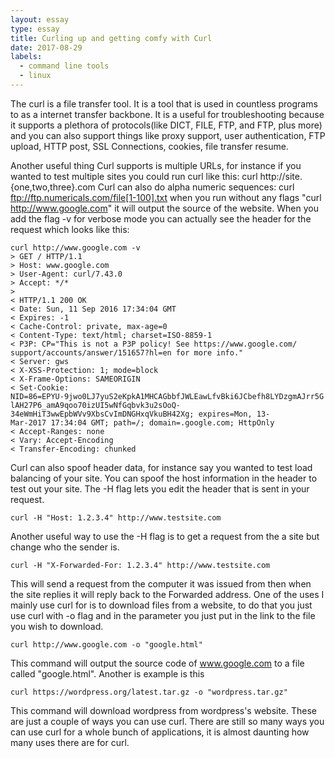 ```yaml
---
layout: essay
type: essay
title: Curling up and getting comfy with Curl
date: 2017-08-29
labels:
  - command line tools
  - linux
---
```

The curl is a file transfer tool. It is a tool that is used in
countless programs to as a internet transfer backbone. It is a useful
for troubleshooting because it supports a plethora of protocols(like
DICT, FILE, FTP, and FTP, plus more) and you can also support things
like proxy support, user authentication, FTP upload, HTTP post, SSL
Connections, cookies, file transfer resume.

Another useful thing Curl supports is multiple URLs, for instance if
you wanted to test multiple sites you could run curl like this:
curl http://site.{one,two,three}.com
Curl can also do alpha numeric sequences:
curl ftp://ftp.numericals.com/file[1-100].txt
when you run without any flags "curl http://www.google.com" it will
output the source of the website. When you add the flag -v for verbose
mode you can actually see the header for the request which looks like
this:
```
curl http://www.google.com -v
> GET / HTTP/1.1
> Host: www.google.com
> User-Agent: curl/7.43.0
> Accept: */*
>
< HTTP/1.1 200 OK
< Date: Sun, 11 Sep 2016 17:34:04 GMT
< Expires: -1
< Cache-Control: private, max-age=0
< Content-Type: text/html; charset=ISO-8859-1
< P3P: CP="This is not a P3P policy! See https://www.google.com/
support/accounts/answer/151657?hl=en for more info."
< Server: gws
< X-XSS-Protection: 1; mode=block
< X-Frame-Options: SAMEORIGIN
< Set-Cookie:
NID=86=EPYU-9jwo0LJ7yuS2eKpkA1MHCAGbbfJWLEawLfvBki6JCbefh8LYDzgmAJrr5G
lAH27P6_amA9qoo70izUI5wNfGqbvk3u2sOoQ-
34eWmHiT3wwEpbWVv9XbsCvImDNGHxqVkuBH42Xg; expires=Mon, 13-
Mar-2017 17:34:04 GMT; path=/; domain=.google.com; HttpOnly
< Accept-Ranges: none
< Vary: Accept-Encoding
< Transfer-Encoding: chunked
```
Curl can also spoof header data, for instance say you wanted to test
load balancing of your site. You can spoof the host information in
the header to test out your site. The -H flag lets you edit the header
that is sent in your request.
```
curl -H "Host: 1.2.3.4" http://www.testsite.com
```
Another useful way to use the -H flag is to get a request from the a
site but change who the sender is.
```
curl -H "X-Forwarded-For: 1.2.3.4" http://www.testsite.com
```
This will send a request from the computer it was issued from then
when the site replies it will reply back to the Forwarded address.
One of the uses I mainly use curl for is to download files from a
website, to do that you just use curl with -o flag and in the
parameter you just put in the link to the file you wish to download.
```
curl http://www.google.com -o "google.html"
```
This command will output the source code of www.google.com to a file
called "google.html".
Another is example is this
```
curl https://wordpress.org/latest.tar.gz -o "wordpress.tar.gz"
```
This command will download wordpress from wordpress's website.
These are just a couple of ways you can use curl. There are still so
many ways you can use curl for a whole bunch of applications, it is
almost daunting how many uses there are for curl.
